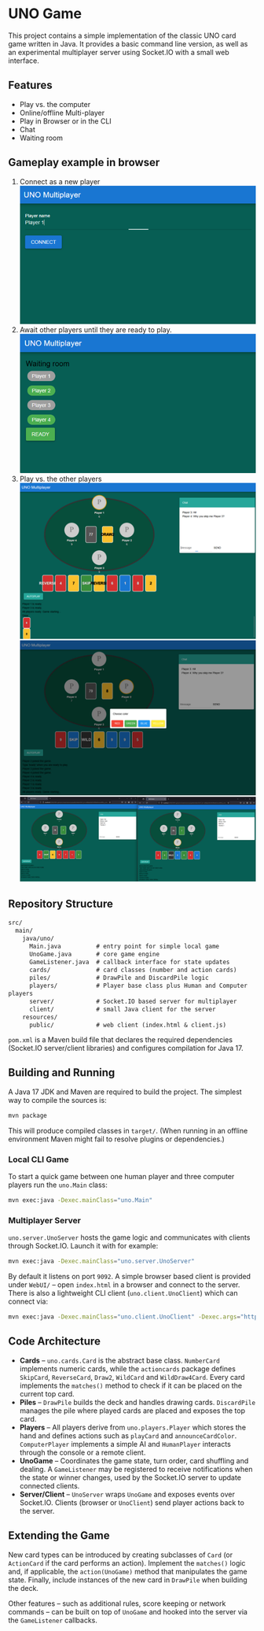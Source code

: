 # UNO Game

This project contains a simple implementation of the classic UNO card game written in Java. It provides a basic command line version, as well as an experimental multiplayer server using Socket.IO with a small web interface.

## Features
- Play vs. the computer
- Online/offline Multi-player
- Play in Browser or in the CLI
- Chat
- Waiting room

## Gameplay example in browser

1. Connect as a new player  
![1_new_player.png](docs%2Fgameplay%2F1_new_player.png)
2. Await other players until they are ready to play.  
![2_waiting_room.png](docs%2Fgameplay%2F2_waiting_room.png)
3. Play vs. the other players  
![draw_2_example.png](docs%2Fgameplay%2Fdraw_2_example.png)
![actioncard_wild.png](docs%2Fgameplay%2Factioncard_wild.png)
![multiplayer_example.png](docs%2Fgameplay%2Fmultiplayer_example.png)

## Repository Structure

```
src/
  main/
    java/uno/
      Main.java          # entry point for simple local game
      UnoGame.java       # core game engine
      GameListener.java  # callback interface for state updates
      cards/             # card classes (number and action cards)
      piles/             # DrawPile and DiscardPile logic
      players/           # Player base class plus Human and Computer players
      server/            # Socket.IO based server for multiplayer
      client/            # small Java client for the server
    resources/
      public/            # web client (index.html & client.js)
```

`pom.xml` is a Maven build file that declares the required dependencies (Socket.IO server/client libraries) and configures compilation for Java 17.

## Building and Running

A Java 17 JDK and Maven are required to build the project. The simplest way to compile the sources is:

```bash
mvn package
```

This will produce compiled classes in `target/`. (When running in an offline environment Maven might fail to resolve plugins or dependencies.)

### Local CLI Game

To start a quick game between one human player and three computer players run the `uno.Main` class:

```bash
mvn exec:java -Dexec.mainClass="uno.Main"
```

### Multiplayer Server

`uno.server.UnoServer` hosts the game logic and communicates with clients through Socket.IO. Launch it with for example:

```bash
mvn exec:java -Dexec.mainClass="uno.server.UnoServer"
```

By default it listens on port `9092`. A simple browser based client is provided under `WebUI/` – open `index.html` in a browser and connect to the server. There is also a lightweight CLI client (`uno.client.UnoClient`) which can connect via:

```bash
mvn exec:java -Dexec.mainClass="uno.client.UnoClient" -Dexec.args="http://localhost:9092 playerName"
```

## Code Architecture

- **Cards** – `uno.cards.Card` is the abstract base class. `NumberCard` implements numeric cards, while the `actioncards` package defines `SkipCard`, `ReverseCard`, `Draw2`, `WildCard` and `WildDraw4Card`. Every card implements the `matches()` method to check if it can be placed on the current top card.
- **Piles** – `DrawPile` builds the deck and handles drawing cards. `DiscardPile` manages the pile where played cards are placed and exposes the top card.
- **Players** – All players derive from `uno.players.Player` which stores the hand and defines actions such as `playCard` and `announceCardColor`. `ComputerPlayer` implements a simple AI and `HumanPlayer` interacts through the console or a remote client.
- **UnoGame** – Coordinates the game state, turn order, card shuffling and dealing. A `GameListener` may be registered to receive notifications when the state or winner changes, used by the Socket.IO server to update connected clients.
- **Server/Client** – `UnoServer` wraps `UnoGame` and exposes events over Socket.IO. Clients (browser or `UnoClient`) send player actions back to the server.

## Extending the Game

New card types can be introduced by creating subclasses of `Card` (or `ActionCard` if the card performs an action). Implement the `matches()` logic and, if applicable, the `action(UnoGame)` method that manipulates the game state. Finally, include instances of the new card in `DrawPile` when building the deck.

Other features – such as additional rules, score keeping or network commands – can be built on top of `UnoGame` and hooked into the server via the `GameListener` callbacks.

